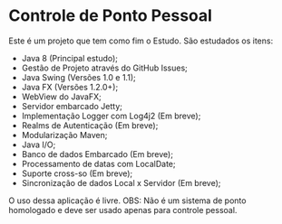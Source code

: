 # Controle de Ponto Pessoal

Este é um projeto que tem como fim o Estudo.
São estudados os itens:
* Java 8 (Principal estudo);
* Gestão de Projeto através do GitHub Issues;
* Java Swing (Versões 1.0 e 1.1);
* Java FX (Versões 1.2.0+);
* WebView do JavaFX;
* Servidor embarcado Jetty;
* Implementação Logger com Log4j2 (Em breve);
* Realms de Autenticação (Em breve);
* Modularização Maven;
* Java I/O;
* Banco de dados Embarcado (Em breve);
* Processamento de datas com LocalDate;
* Suporte cross-so (Em breve); 
* Sincronização de dados Local x Servidor (Em breve);

O uso dessa aplicação é livre.
OBS: Não é um sistema de ponto homologado e deve ser usado apenas para controle pessoal.
